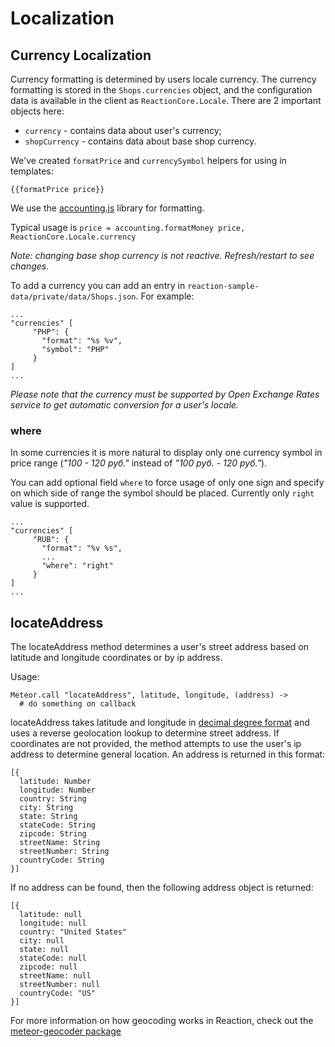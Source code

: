# Localization
## Currency Localization
Currency formatting is determined by users locale currency. The currency formatting is stored in the `Shops.currencies` object, and the configuration data is available in the client as `ReactionCore.Locale`. There are 2 important objects here:
* `currency` - contains data about user's currency;
* `shopCurrency` - contains data about base shop currency.

We've created `formatPrice` and `currencySymbol` helpers for using in templates:

```
{{formatPrice price}}
```

We use the [accounting.js](https://openexchangerates.github.io/accounting.js/) library for formatting.

Typical usage is `price = accounting.formatMoney price, ReactionCore.Locale.currency`

_Note: changing base shop currency is not reactive. Refresh/restart to see changes._

To add a currency you can add an entry in `reaction-sample-data/private/data/Shops.json`. For example:

```
...
"currencies" [
     "PHP": {
       "format": "%s %v",
       "symbol": "PHP"
     }
]
...
```

_Please note that the currency must be supported by Open Exchange Rates service to get automatic conversion for a user's locale._

### where
In some currencies it is more natural to display only one currency symbol in price range (_"100 - 120 руб."_ instead of _"100 руб. - 120 руб."_).

You can add optional field `where` to force usage of only one sign and specify on which side of range the symbol should be placed. Currently only `right` value is supported.

```
...
"currencies" [
     "RUB": {
       "format": "%v %s",
       ...
       "where": "right"
     }
]
...
```

## locateAddress
The locateAddress method determines a user's street address based on latitude and longitude coordinates or by ip address.

Usage:

```
Meteor.call "locateAddress", latitude, longitude, (address) ->
  # do something on callback
```

locateAddress takes latitude and longitude in [decimal degree format](https://en.wikipedia.org/wiki/Decimal_degrees) and uses a reverse geolocation lookup to determine street address. If coordinates are not provided, the method attempts to use the user's ip address to determine general location. An address is returned in this format:

```
[{
  latitude: Number
  longitude: Number
  country: String
  city: String
  state: String
  stateCode: String
  zipcode: String
  streetName: String
  streetNumber: String
  countryCode: String
}]
```

If no address can be found, then the following address object is returned:

```
[{
  latitude: null
  longitude: null
  country: "United States"
  city: null
  state: null
  stateCode: null
  zipcode: null
  streetName: null
  streetNumber: null
  countryCode: "US"
}]
```

For more information on how geocoding works in Reaction, check out the [meteor-geocoder package](https://github.com/aldeed/meteor-geocoder)
